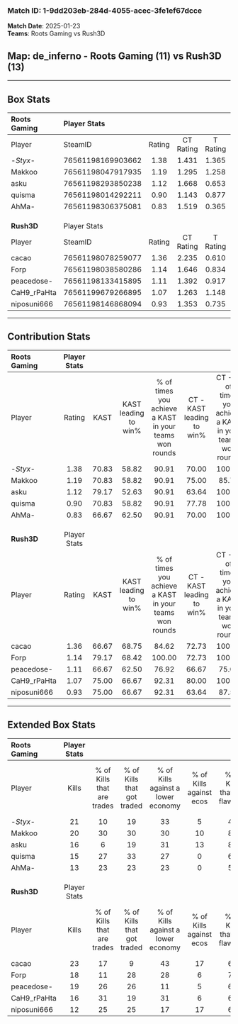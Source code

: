 ### Match ID: 1-9dd203eb-284d-4055-acec-3fe1ef67dcce  
**Match Date**: 2025-01-23  
**Teams**: Roots Gaming vs Rush3D  

## **Map**: de_inferno - Roots Gaming (11) vs Rush3D (13)  
---  

## Box Stats  

| **Roots Gaming** | Player Stats      |        |           |          |       |       |       |         |        |      |     |
| :- | :- | :-: | :-: | :-: | :-: | :-: | :-: | :-: | :-: | :-: | :-: |
| Player           | SteamID           | Rating | CT Rating | T Rating | KAST  |  ADR  | Kills | Assists | Deaths | K/D  | HS% |
| -_Styx_-         | 76561198169903662 |  1.38  |   1.431   |  1.365   | 70.83 | 106.3 |  21   |    8    |   15   | 1.40 | 61  |
| Makkoo           | 76561198047917935 |  1.19  |   1.295   |  1.258   | 70.83 | 77.8  |  20   |    9    |   18   | 1.11 | 25  |
| asku             | 76561198293850238 |  1.12  |   1.668   |  0.653   | 79.17 | 79.0  |  16   |    6    |   17   | 0.94 | 37  |
| quisma           | 76561198014292211 |  0.90  |   1.143   |  0.877   | 70.83 | 63.1  |  15   |    5    |   20   | 0.75 | 60  |
| AhMa-            | 76561198306375081 |  0.83  |   1.519   |  0.365   | 66.67 | 60.4  |  13   |    5    |   18   | 0.72 | 69  |
|                  |                   |        |           |          |       |       |       |         |        |      |     |
|                  |                   |        |           |          |       |       |       |         |        |      |     |
|                  |                   |        |           |          |       |       |       |         |        |      |     |
| **Rush3D**       | Player Stats      |        |           |          |       |       |       |         |        |      |     |
| Player           | SteamID           | Rating | CT Rating | T Rating | KAST  |  ADR  | Kills | Assists | Deaths | K/D  | HS% |
| cacao            | 76561198078259077 |  1.36  |   2.235   |  0.610   | 66.67 | 85.5  |  23   |    4    |   14   | 1.64 | 47  |
| Forp             | 76561198038580286 |  1.14  |   1.646   |  0.834   | 79.17 | 79.4  |  18   |    5    |   19   | 0.95 | 72  |
| peacedose-       | 76561198133415895 |  1.11  |   1.392   |  0.917   | 66.67 | 81.2  |  19   |    4    |   18   | 1.06 | 31  |
| CaH9_rPaHta      | 76561199679266895 |  1.07  |   1.263   |  1.148   | 75.00 | 66.7  |  16   |    7    |   16   | 1.00 | 68  |
| niposuni666      | 76561198146868094 |  0.93  |   1.353   |  0.735   | 75.00 | 76.8  |  12   |   11    |   18   | 0.67 | 33  |
---  

## Contribution Stats  

| **Roots Gaming** | Player Stats |       |                      |                                                        |                           |                                                             |                          |                                                            |
| :- | :-: | :-: | :-: | :-: | :-: | :-: | :-: | :-: |
| Player           |    Rating    | KAST  | KAST leading to win% | % of times you achieve a KAST in your teams won rounds | CT - KAST leading to win% | CT - % of times you achieve a KAST in your teams won rounds | T - KAST leading to win% | T - % of times you achieve a KAST in your teams won rounds |
| -_Styx_-         |     1.38     | 70.83 |        58.82         |                         90.91                          |           70.00           |                           100.00                            |          42.86           |                           75.00                            |
| Makkoo           |     1.19     | 70.83 |        58.82         |                         90.91                          |           75.00           |                            85.71                            |          44.44           |                           100.00                           |
| asku             |     1.12     | 79.17 |        52.63         |                         90.91                          |           63.64           |                           100.00                            |          37.50           |                           75.00                            |
| quisma           |     0.90     | 70.83 |        58.82         |                         90.91                          |           77.78           |                           100.00                            |          37.50           |                           75.00                            |
| AhMa-            |     0.83     | 66.67 |        62.50         |                         90.91                          |           70.00           |                           100.00                            |          50.00           |                           75.00                            |
|                  |              |       |                      |                                                        |                           |                                                             |                          |                                                            |
|                  |              |       |                      |                                                        |                           |                                                             |                          |                                                            |
|                  |              |       |                      |                                                        |                           |                                                             |                          |                                                            |
| **Rush3D**       | Player Stats |       |                      |                                                        |                           |                                                             |                          |                                                            |
| Player           |    Rating    | KAST  | KAST leading to win% | % of times you achieve a KAST in your teams won rounds | CT - KAST leading to win% | CT - % of times you achieve a KAST in your teams won rounds | T - KAST leading to win% | T - % of times you achieve a KAST in your teams won rounds |
| cacao            |     1.36     | 66.67 |        68.75         |                         84.62                          |           72.73           |                           100.00                            |          60.00           |                           60.00                            |
| Forp             |     1.14     | 79.17 |        68.42         |                         100.00                         |           72.73           |                           100.00                            |          62.50           |                           100.00                           |
| peacedose-       |     1.11     | 66.67 |        62.50         |                         76.92                          |           66.67           |                            75.00                            |          57.14           |                           80.00                            |
| CaH9_rPaHta      |     1.07     | 75.00 |        66.67         |                         92.31                          |           80.00           |                           100.00                            |          50.00           |                           80.00                            |
| niposuni666      |     0.93     | 75.00 |        66.67         |                         92.31                          |           63.64           |                            87.50                            |          71.43           |                           100.00                           |
---  

## Extended Box Stats  

| **Roots Gaming** | Player Stats |                            |                            |                                    |                         |                              |                                 |        |                             |                                     |                          |                               |                            |
| :- | :-: | :-: | :-: | :-: | :-: | :-: | :-: | :-: | :-: | :-: | :-: | :-: | :-: |
| Player           |    Kills     | % of Kills that are trades | % of Kills that got traded | % of Kills against a lower economy | % of Kills against ecos | % of Kills that are flawless | % of Kills that are close duels | Deaths | % of Deaths that get traded | % of Deaths against a lower economy | % of Deaths against ecos | % of Deaths that are flawless | % of Deaths that are close |
| -_Styx_-         |      21      |             10             |             19             |                 33                 |            5            |              48              |               10                |   15   |              7              |                 20                  |            0             |              33               |             13             |
| Makkoo           |      20      |             30             |             30             |                 30                 |           10            |              85              |                5                |   18   |             22              |                 17                  |            0             |              78               |             6              |
| asku             |      16      |             6              |             19             |                 31                 |           13            |              88              |                0                |   17   |             18              |                 18                  |            0             |              88               |             6              |
| quisma           |      15      |             27             |             33             |                 27                 |            0            |              60              |                7                |   20   |             25              |                 20                  |            0             |              55               |             5              |
| AhMa-            |      13      |             23             |             23             |                 23                 |            0            |              54              |                0                |   18   |             28              |                 17                  |            0             |              72               |             6              |
|                  |              |                            |                            |                                    |                         |                              |                                 |        |                             |                                     |                          |                               |                            |
|                  |              |                            |                            |                                    |                         |                              |                                 |        |                             |                                     |                          |                               |                            |
|                  |              |                            |                            |                                    |                         |                              |                                 |        |                             |                                     |                          |                               |                            |
| **Rush3D**       | Player Stats |                            |                            |                                    |                         |                              |                                 |        |                             |                                     |                          |                               |                            |
| Player           |    Kills     | % of Kills that are trades | % of Kills that got traded | % of Kills against a lower economy | % of Kills against ecos | % of Kills that are flawless | % of Kills that are close duels | Deaths | % of Deaths that get traded | % of Deaths against a lower economy | % of Deaths against ecos | % of Deaths that are flawless | % of Deaths that are close |
| cacao            |      23      |             17             |             9              |                 43                 |           17            |              61              |                4                |   14   |             29              |                  0                  |            0             |              86               |             0              |
| Forp             |      18      |             11             |             28             |                 28                 |            6            |              72              |                6                |   19   |             21              |                 21                  |            11            |              74               |             0              |
| peacedose-       |      19      |             26             |             26             |                 11                 |            5            |              63              |               11                |   18   |             11              |                 17                  |            6             |              72               |             11             |
| CaH9_rPaHta      |      16      |             31             |             19             |                 31                 |            6            |              63              |                6                |   16   |             38              |                  6                  |            0             |              50               |             6              |
| niposuni666      |      12      |             25             |             25             |                 17                 |           17            |              67              |                8                |   18   |             28              |                 17                  |            6             |              61               |             6              |
